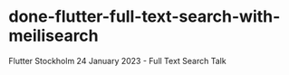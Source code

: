 # done-flutter-full-text-search-with-meilisearch
Flutter Stockholm 24 January 2023 - Full Text Search Talk
